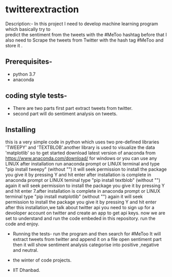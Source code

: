 # twitterextraction
Description:- In this project I need to develop machine learning program which basically  try to  
                       predict the sentiment from the tweets with the #MeToo hashtag before that I also 
                       need to Scrape the tweets from Twitter with the hash tag #MeToo and store it .


## Prerequisites-
* python 3.7
* anaconda


## coding style tests- 
* There are two parts first part extract tweets from twitter. 
* second part will do sentiment analysis on tweets.


## Installing		    
this is a very simple code in python which uses two pre-defined libraries 'TWEEPY' and 'TEXTBLOB'.another library is used to visualize the data 'matplotlib'
so to get started download latest version of anaconda from https://www.anaconda.com/download/ for windows or you can use any LINUX
after installation run anaconda prompt or LINUX terminal and type "pip install tweepy" (without "")
it will seek permission to install the package you give it by pressing Y and hit enter
after installation is complete in anaconda prompt or LINUX teminal type "pip install textblob" (without "")
again it will seek permission to install the package you give it by pressing Y and hit enter 7.after installation is complete in anaconda prompt or LINUX terminal type "pip install matplotlib" (without "")
again it will seek permission to install the package you give it by pressing Y and hit enter
after this installation,we talk about twitter api you need to sign up for a devoloper account on twitter and create an app to get api keys.
now we are set to understand and run the code embeded in this repository.
run the code and enjoy.   

* Running the tests- run the program and then search for #MeToo 
                   It will extract tweets from twitter and append it on a file
		   open sentiment part then it will show sentiment analysis 
		   categorise into positive ,negative and neutral.

* the winter of code projects. 
* IIT Dhanbad.
